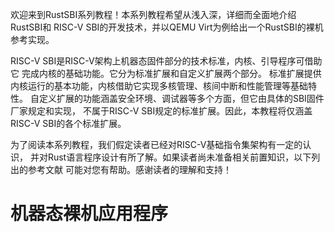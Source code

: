 ﻿欢迎来到RustSBI系列教程！本系列教程希望从浅入深，详细而全面地介绍RustSBI和
RISC-V SBI的开发技术，并以QEMU Virt为例给出一个RustSBI的裸机参考实现。

RISC-V SBI是RISC-V架构上机器态固件部分的技术标准，内核、引导程序可借助它
完成内核的基础功能。它分为标准扩展和自定义扩展两个部分。
标准扩展提供内核运行的基本功能，内核借助它实现多核管理、核间中断和性能管理等基础特性。
自定义扩展的功能涵盖安全环境、调试器等多个方面，但它由具体的SBI固件厂家规定和实现，
不属于RISC-V SBI规定的标准扩展。因此，本教程将仅涵盖RISC-V SBI的各个标准扩展。

为了阅读本系列教程，我们假定读者已经对RISC-V基础指令集架构有一定的认识，
并对Rust语言程序设计有所了解。如果读者尚未准备相关前置知识，以下列出的参考文献
可能对您有帮助。感谢读者的理解和支持！

# 机器态裸机应用程序


